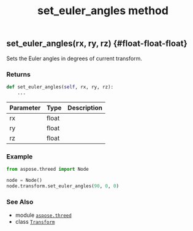 ﻿---
title: set_euler_angles method
second_title: Aspose.3D for Python via .NET API References
description: 
type: docs
weight: 50
url: /python-net/aspose.threed/transform/set_euler_angles/
is_root: false
---

## set_euler_angles(rx, ry, rz) {#float-float-float}

Sets the Euler angles in degrees of current transform.


### Returns 





```python
def set_euler_angles(self, rx, ry, rz):
    ...
```


| Parameter | Type | Description |
| :- | :- | :- |
| rx | float |  |
| ry | float |  |
| rz | float |  |

### Example 


```python
from aspose.threed import Node

node = Node()
node.transform.set_euler_angles(90, 0, 0)

```



### See Also
* module [`aspose.threed`](../../)
* class [`Transform`](/3d/python-net/aspose.threed/transform)
